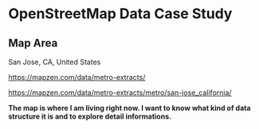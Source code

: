 # OpenStreetMap Data Case Study
## Map Area
San Jose, CA, United States

https://mapzen.com/data/metro-extracts/

https://mapzen.com/data/metro-extracts/metro/san-jose_california/

**The map is where I am living right now. I want to know what kind of data structure it is and to explore
detail informations.**



